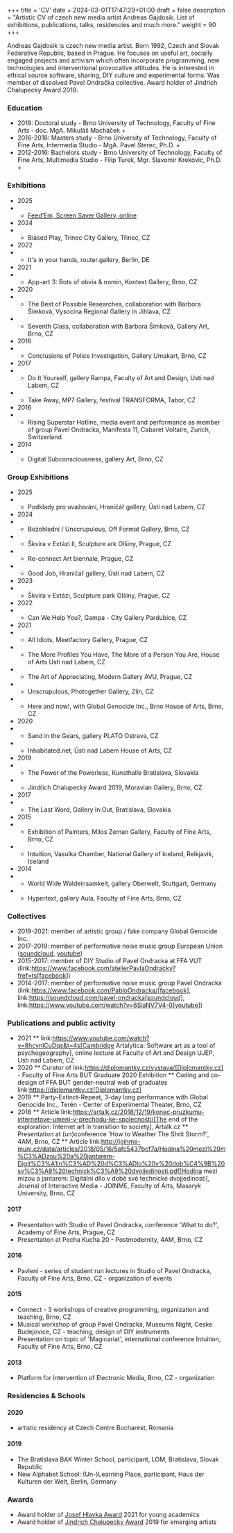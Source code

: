 +++
title = 'CV'
date = 2024-03-01T17:47:29+01:00
draft = false
description = "Artistic CV of czech new media artist Andreas Gajdosik. List of exhibitions, publications, talks, residencies and much more."
weight = 90
+++

Andreas Gajdosik is czech new media artist.
Born 1992, Czech and Slovak Federative Republic, based in Prague.
He focuses on useful art, socially engaged projects and artivism which often incorporate programming, new technologies and interventional provocative attitudes.
He is interested in ethical source software, sharing, DIY culture and experimental forms.
Was member of dissolved Pavel Ondračka collective.
Award holder of Jindrich Chalupecky Award 2019.

### Education

- 2019: Doctoral study - Brno University of Technology, Faculty of Fine Arts - doc. MgA. Mikuláš Macháček +
- 2016-2018: Masters study - Brno University of Technology, Faculty of Fine Arts, Intermedia Studio - MgA. Pavel Sterec, Ph.D. +
- 2012-2016: Bachelors study - Brno University of Technology, Faculty of Fine Arts, Multimedia Studio - Filip Turek, Mgr. Slavomir Krekovic, Ph.D. +

### Exhibitions
* 2025
* * [Feed’Em, Screen Saver Gallery, online](https://screensaver.gallery/andreas-gajdosik-feedem)
* 2024
* * Biased Play, Trinec City Gallery, Třinec, CZ
* 2022
* * It's in your hands, router.gallery, Berlin, DE
* 2021
* * App-art 3: Bots of obvia & nomin, Kontext Gallery, Brno, CZ
* 2020
* * The Best of Possible Researches, collaboration with Barbora Šimková, Vysocina Regional Gallery in Jihlava, CZ
* * Seventh Class, collaboration with Barbora Šimková, Gallery Art, Brno, CZ
* 2018
* * Conclusions of Police Investigation, Gallery Umakart, Brno, CZ
* 2017
* * Do It Yourself, gallery Rampa, Faculty of Art and Design, Usti nad Labem, CZ
* * Take Away, MP7 Gallery, festival TRANSFORMA, Tabor, CZ
* 2016
* * Rising Superstar Hotline, media event and performance as member of group Pavel Ondracka, Manifesta 11, Cabaret Voltaire, Zurich, Switzerland
* 2014
* * Digital Subconsciousness, gallery Art, Brno, CZ

### Group Exhibitions

* 2025
* * Podklady pro uvažování, Hraničář gallery, Ústí nad Labem, CZ
* 2024
* * Bezohlední / Unscrupulous, Off Format Gallery, Brno, CZ
* * Škvíra v Extázi II, Sculpture ark Olšiny, Prague, CZ
* * Re-connect Art biennale, Prague, CZ
* * Good Job, Hraničář gallery, Ústí nad Labem, CZ
* 2023
* * Škvíra v Extázi, Sculpture park Olšiny, Prague, CZ
* 2022
* * Can We Help You?, Gampa - City Gallery Pardubice, CZ
* 2021
* * All Idiots, Meetfactory Gallery, Prague, CZ
* * The More Profiles You Have, The More of a Person You Are, House of Arts Usti nad Labem, CZ
* * The Art of Appreciating, Modern Gallery AVU, Prague, CZ
* * Unscrupulous, Photogether Gallery, Zlín, CZ
* * Here and now!, with Global Genocide Inc., Brno House of Arts, Brno, CZ
* 2020
* * Sand in the Gears, gallery PLATO Ostrava, CZ
* * Inhabitated.net, Ústí nad Labem House of Arts, CZ
* 2019
* * The Power of the Powerless, Kunsthalle Bratislava, Slovakia
* * Jindřich Chalupecký Award 2019, Moravian Gallery, Brno, CZ
* 2017
* * The Last Word, Gallery In:Out, Bratislava, Slovakia
* 2015
* * Exhibition of Painters, Milos Zeman Gallery, Faculty of Fine Arts, Brno, CZ
* * Intuition, Vasulka Chamber, National Gallery of Iceland, Reikjavik, Iceland
* 2014
* * World Wide Waldeinsamkeit, gallery Oberwelt, Stuttgart, Germany
* * Hypertext, gallery Aula, Faculty of Fine Arts, Brno, CZ

### Collectives
* 2019-2021: member of artistic group / fake company Global Genocide Inc.
* 2017-2019: member of performative noise music group European Union ([soundcloud](https://soundcloud.com/user-716382808), [youtube](https://www.youtube.com/watch?v=rJ6pEQ7n9mc))
* 2015-2017: member of DIY Studio of Pavel Ondracka at FFA VUT (link:https://www.facebook.com/atelierPavlaOndracky?fref=ts[facebook])
* 2014-2017: member of performative noise music group Pavel Ondracka (link:https://www.facebook.com/PabloOndracka/[facebook], link:https://soundcloud.com/pavel-ondracka[soundcloud], link:https://www.youtube.com/watch?v=6SlaNV7V4-0[youtube])

### Publications and public activity
* 2021
** link:https://www.youtube.com/watch?v=8hcvnlCuDqs&t=4s[Cambridge Artalytica: Software art as a tool of psychogeography], online lecture at Faculty of Art and Design UJEP, Usti nad Labem, CZ
* 2020
** Curator of link:https://diplomantky.cz/vystava/[Diplomantky.cz] - Faculty of Fine Arts BUT Graduate 2020 Exhibition
** Coding and co-design of FFA BUT gender-neutral web of graduates link:https://diplomantky.cz[Diplomantky.cz]
* 2019
** Party-Extinct-Repeat, 3-day long performance with Global Genocide Inc., Terén - Center of Experimental Theater, Brno, CZ
* 2018
** Article link:https://artalk.cz/2018/12/19/konec-pruzkumu-internetove-umeni-v-prechodu-ke-spolecnosti/[The end of the exploration: Internet art in transition to society], Artalk.cz
** Presentation at (un)conference 'How to Weather The Shrit Storm?', 4AM, Brno, CZ
** Article link:http://joinme-muni.cz/data/articles/2018/05/16/5afc5437bcf7a/Hodina%20mezi%20m%C3%ADzou%20a%20jantarem-Digit%C3%A1ln%C3%AD%20d%C3%ADlo%20v%20dob%C4%9B%20sv%C3%A9%20technick%C3%A9%20dvojjedinosti.pdf[Hodina mezi mízou a jantarem: Digitální dílo v době své technické dvojjedinosti], Journal of Interactive Media - JOINME, Faculty of Arts, Masaryk University, Brno, CZ
#### 2017
- Presentation with Studio of Pavel Ondracka, conference 'What to do?', Academy of Fine Arts, Prague, CZ
- Presentation at Pecha Kucha 20 - Postmodernity, 4AM, Brno, CZ
#### 2016
- Pavleni - series of student run lectures in Studio of Pavel Ondracka, Faculty of Fine Arts, Brno, CZ - organization of events

#### 2015
- Connect - 3 workshops of creative programming, organization and teaching, Brno, CZ
- Musical workshop of group Pavel Ondracka, Museums Night, Ceske Budejovice, CZ - teaching, design of DIY instruments 
- Presentation on topic of 'Magicariat', international conference Intuition, Faculty of Fine Arts, Brno, CZ

#### 2013
- Platform for Intervention of Electronic Media, Brno, CZ - organization

### Residencies & Schools

#### 2020
- artistic residency at Czech Centre Bucharest, Romania

#### 2019
- The Bratislava BAK Winter School, participant, LOM, Bratislava, Slovak Republic
- New Alphabet School: (Un-)Learning Place, participant, Haus der Kulturen der Welt, Berlin, Germany

### Awards
* Award holder of [Josef Hlavka Award](http://www.hlavkovanadace.cz/cinnost_2021.php) 2021 for young academics
* Award holder of [Jindrich Chalupecky Award](https://www.sjch.cz/en/jindrich-chalupecky-award/) 2019 for emerging artists
